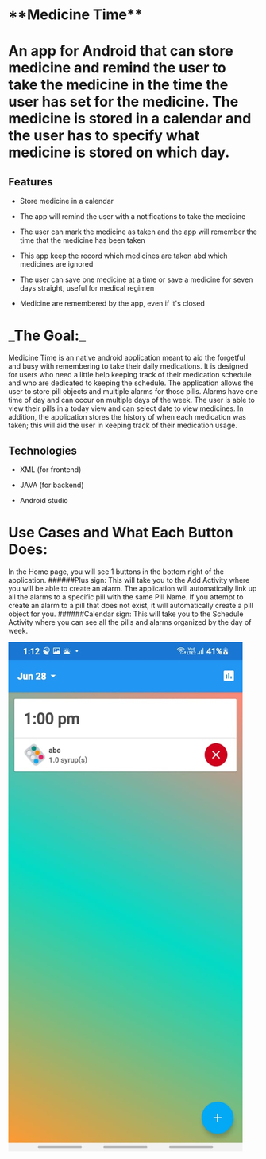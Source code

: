 <h1>**Medicine Time**<h1>

An app for Android that can store medicine and remind the user to take the medicine in the time the user has set for the medicine. The medicine is stored in a calendar and the user has to specify what medicine is stored on which day. 
 
## Features

- Store medicine in a calendar

- The app will remind the user with a notifications to take the medicine

- The user can mark the medicine as taken and the app will remember the time that the medicine has been taken

- This app keep the record which medicines are taken abd which medicines are ignored

- The user can save one medicine at a time or save a medicine for seven days straight, useful for medical regimen

- Medicine are remembered by the app, even if it's closed

<h1>_The Goal:_</h1>

Medicine Time is an native android application meant to aid the forgetful and busy with remembering to take their daily medications. It is designed for users who need a little help keeping track of their medication schedule and who are dedicated to keeping the schedule. The application allows the user to store pill objects and multiple alarms for those pills. Alarms have one time of day and can occur on multiple days of the week. The user is able to view their pills in a today view and can select date to view medicines. In addition, the application stores the history of when each medication was taken; this will aid the user in keeping track of their medication usage.
  
## Technologies

- XML (for frontend)

- JAVA (for backend)

- Android studio 


<h1>Use Cases and What Each Button Does:</h1>

In the Home page, you will see 1 buttons in the bottom right of the application. ######Plus sign: This will take you to the Add Activity where you will be able to create an alarm. The application will automatically link up all the alarms to a specific pill with the same Pill Name. If you attempt to create an alarm to a pill that does not exist, it will automatically create a pill object for you. ######Calendar sign: This will take you to the Schedule Activity where you can see all the pills and alarms organized by the day of week.


<img src="https://github.com/singhanshika311/Medicine-Time/blob/master/m1.jpeg"/> <img src=""/> <img src=""/>

